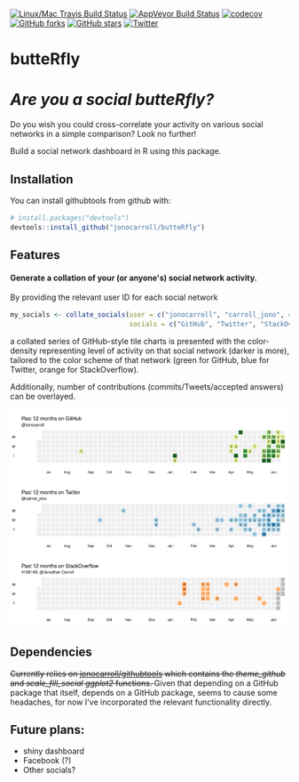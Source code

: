 [![Linux/Mac Travis Build Status](https://img.shields.io/travis/jonocarroll/butteRfly/master.svg?label=Mac%20OSX%20%26%20Linux)](https://travis-ci.org/jonocarroll/butteRfly)
[![AppVeyor Build Status](https://img.shields.io/appveyor/ci/jonocarroll/butteRfly/master.svg?label=Windows)](https://ci.appveyor.com/project/jonocarroll/butteRfly)
[![codecov](https://codecov.io/gh/jonocarroll/butteRfly/branch/master/graph/badge.svg)](https://codecov.io/gh/jonocarroll/butteRfly)
[![GitHub forks](https://img.shields.io/github/forks/jonocarroll/butteRfly.svg)](https://github.com/jonocarroll/butteRfly/network)
[![GitHub stars](https://img.shields.io/github/stars/jonocarroll/butteRfly.svg)](https://github.com/jonocarroll/butteRfly/stargazers)
[![Twitter](https://img.shields.io/twitter/url/https/github.com/jonocarroll/butteRfly.svg?style=social)](https://twitter.com/intent/tweet?text=Wow:&url=%5Bobject%20Object%5D)

# butteRfly

# *Are you a social butteRfly?*

Do you wish you could cross-correlate your activity on various 
social networks in a simple comparison? Look no further!

Build a social network dashboard in R using this package.

## Installation

You can install githubtools from github with:

```R
# install.packages("devtools")
devtools::install_github("jonocarroll/butteRfly")
```

## Features

#### Generate a collation of your (or anyone's) social network activity.

By providing the relevant user ID for each social network

```R
my_socials <- collate_socials(user = c("jonocarroll", "carroll_jono", 4168169), 
                              socials = c("GitHub", "Twitter", "StackOverflow"))
```
a collated series of GitHub-style tile charts is presented with the color-density representing level of activity on that social network (darker is more), tailored to the color scheme of that network (green for GitHub, blue for Twitter, orange for StackOverflow).

Additionally, number of contributions (commits/Tweets/accepted answers) can be overlayed.

![](https://github.com/jonocarroll/butteRfly/raw/master/man/figures/demo.png)

## Dependencies

<del>Currently relies on [jonocarroll/githubtools](http://github.com/jonocarroll/githubtools) which contains the *theme_github* and *scale_fill_social* *ggplot2* functions. </del> Given that depending on a GitHub package that itself, depends on a GitHub package, seems to cause some headaches, for now I've incorporated the relevant functionality directly.

## Future plans:
  + shiny dashboard
  + Facebook (?)
  + Other socials?